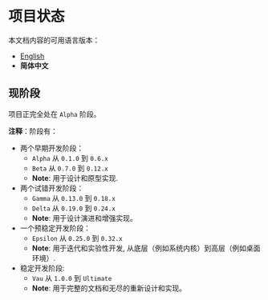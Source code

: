 # 项目状态

本文档内容的可用语言版本：

- [English](./ProjectStatus.md)
- **简体中文**

## 现阶段

项目正完全处在 `Alpha` 阶段。

**注释**：阶段有：

- 两个早期开发阶段：
  - `Alpha` 从 `0.1.0` 到 `0.6.x`
  - `Beta` 从 `0.7.0` 到 `0.12.x`
  - **Note**: 用于设计和原型实现.
- 两个试错开发阶段：
  - `Gamma` 从 `0.13.0` 到 `0.18.x`
  - `Delta` 从 `0.19.0` 到 `0.24.x`
  - **Note**: 用于设计演进和增强实现。
- 一个预稳定开发阶段：
  - `Epsilon` 从 `0.25.0` 到 `0.32.x`
  - **Note**: 用于迭代和实验性开发, 从底层（例如系统内核）到高层（例如桌面环境）.
- 稳定开发阶段:
  - `Vau` 从 `1.0.0` 到 `Ultimate`
  - **Note**: 用于完整的文档和无尽的重新设计和实现。
